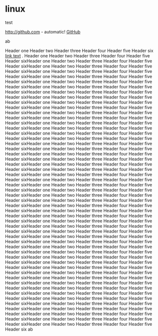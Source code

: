 # linux
test


http://github.com - automatic!
[GitHub](http://github.com)

<a name="abcd">ab</a>


Header one
Header two
Header three
Header four
Header five
Header six
[link text](#abcd) .
Header one
Header two
Header three
Header four
Header five
Header sixHeader one
Header two
Header three
Header four
Header five
Header sixHeader one
Header two
Header three
Header four
Header five
Header sixHeader one
Header two
Header three
Header four
Header five
Header sixHeader one
Header two
Header three
Header four
Header five
Header sixHeader one
Header two
Header three
Header four
Header five
Header sixHeader one
Header two
Header three
Header four
Header five
Header sixHeader one
Header two
Header three
Header four
Header five
Header sixHeader one
Header two
Header three
Header four
Header five
Header sixHeader one
Header two
Header three
Header four
Header five
Header sixHeader one
Header two
Header three
Header four
Header five
Header sixHeader one
Header two
Header three
Header four
Header five
Header sixHeader one
Header two
Header three
Header four
Header five
Header sixHeader one
Header two
Header three
Header four
Header five
Header sixHeader one
Header two
Header three
Header four
Header five
Header sixHeader one
Header two
Header three
Header four
Header five
Header sixHeader one
Header two
Header three
Header four
Header five
Header sixHeader one
Header two
Header three
Header four
Header five
Header sixHeader one
Header two
Header three
Header four
Header five
Header sixHeader one
Header two
Header three
Header four
Header five
Header sixHeader one
Header two
Header three
Header four
Header five
Header sixHeader one
Header two
Header three
Header four
Header five
Header sixHeader one
Header two
Header three
Header four
Header five
Header sixHeader one
Header two
Header three
Header four
Header five
Header sixHeader one
Header two
Header three
Header four
Header five
Header sixHeader one
Header two
Header three
Header four
Header five
Header sixHeader one
Header two
Header three
Header four
Header five
Header sixHeader one
Header two
Header three
Header four
Header five
Header sixHeader one
Header two
Header three
Header four
Header five
Header sixHeader one
Header two
Header three
Header four
Header five
Header sixHeader one
Header two
Header three
Header four
Header five
Header sixHeader one
Header two
Header three
Header four
Header five
Header sixHeader one
Header two
Header three
Header four
Header five
Header sixHeader one
Header two
Header three
Header four
Header five
Header sixHeader one
Header two
Header three
Header four
Header five
Header sixHeader one
Header two
Header three
Header four
Header five
Header sixHeader one
Header two
Header three
Header four
Header five
Header sixHeader one
Header two
Header three
Header four
Header five
Header sixHeader one
Header two
Header three
Header four
Header five
Header sixHeader one
Header two
Header three
Header four
Header five
Header sixHeader one
Header two
Header three
Header four
Header five
Header sixHeader one
Header two
Header three
Header four
Header five
Header sixHeader one
Header two
Header three
Header four
Header five
Header sixHeader one
Header two
Header three
Header four
Header five
Header sixHeader one
Header two
Header three
Header four
Header five
Header sixHeader one
Header two
Header three
Header four
Header five
Header sixHeader one
Header two
Header three
Header four
Header five
Header sixHeader one
Header two
Header three
Header four
Header five
Header sixHeader one
Header two
Header three
Header four
Header five
Header sixHeader one
Header two
Header three
Header four
Header five
Header sixHeader one
Header two
Header three
Header four
Header five
Header sixHeader one
Header two
Header three
Header four
Header five
Header sixHeader one
Header two
Header three
Header four
Header five
Header six
<a name="abcd">ab</a>
